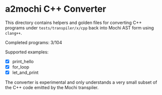 # a2mochi C++ Converter

This directory contains helpers and golden files for converting C++ programs under
`tests/transpiler/x/cpp` back into Mochi AST form using `clang++`.

Completed programs: 3/104

Supported examples:
- [x] print_hello
- [x] for_loop
- [x] let_and_print

The converter is experimental and only understands a very small subset of the
C++ code emitted by the Mochi transpiler.
